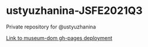 # ustyuzhanina-JSFE2021Q3
Private repository for @ustyuzhanina

[Link to museum-dom gh-pages deployment]()
